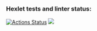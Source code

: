 ### Hexlet tests and linter status:
[![Actions Status](https://github.com/r4ylress/frontend-project-44/actions/workflows/hexlet-check.yml/badge.svg)](https://github.com/r4ylress/frontend-project-44/actions)
<a href="https://codeclimate.com/github/r4ylress/frontend-project-44/maintainability"><img src="https://api.codeclimate.com/v1/badges/50f8a467cfb95741a33d/maintainability" /></a>
